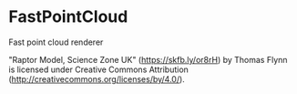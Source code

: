 # FastPointCloud
Fast point cloud renderer

"Raptor Model, Science Zone UK" (https://skfb.ly/or8rH) by Thomas Flynn is licensed under Creative Commons Attribution (http://creativecommons.org/licenses/by/4.0/).
